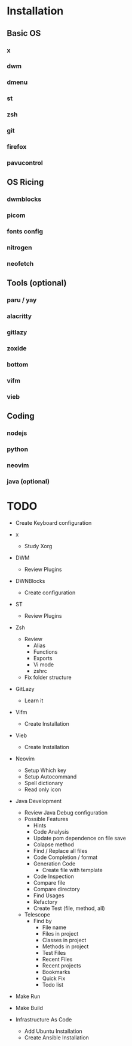 # Installation

## Basic OS 

### x
### dwm
### dmenu
### st 
### zsh
### git
### firefox
### pavucontrol

## OS Ricing

### dwmblocks
### picom
### fonts config
### nitrogen
### neofetch

## Tools (optional)

### paru / yay
### alacritty
### gitlazy
### zoxide
### bottom
### vifm
### vieb

## Coding

### nodejs
### python
### neovim
### java (optional)

# TODO
 - Create Keyboard configuration

 - x
   - Study Xorg

 - DWM 
   - Review Plugins

 - DWNBlocks
   - Create configuration

 - ST 
   - Review Plugins
   
 - Zsh
   - Review
     - Alias
     - Functions
     - Exports
     - Vi mode 
     - zshrc
   - Fix folder structure

 - GitLazy  
   - Learn it 

 - Vifm 
   - Create Installation

 - Vieb
   - Create Installation

 - Neovim
   - Setup Which key
   - Setup Autocommand
   - Spell dictionary
   - Read only icon
 
 - Java Development
   - Review Java Debug configuration
   - Possible Features
     - Hints
     - Code Analysis
     - Update pom dependence on file save
     - Colapse method
     - Find / Replace all files
     - Code Completion / format
     - Generation Code 
       - Create file with template
     - Code Inspection
     - Compare file
     - Compare directory
     - Find Usages
     - Refactory
     - Create Test (file, method, all)
   - Telescope
     - Find by
       - File name
       - Files in project
       - Classes in project
       - Methods in project
       - Test Files
       - Recent Files
       - Recent projects
       - Bookmarks
       - Quick Fix
       - Todo list
  - Make Run
  - Make Build
    

 - Infrastructure As Code
   - Add Ubuntu Installation
   - Create Ansible Installation

  
